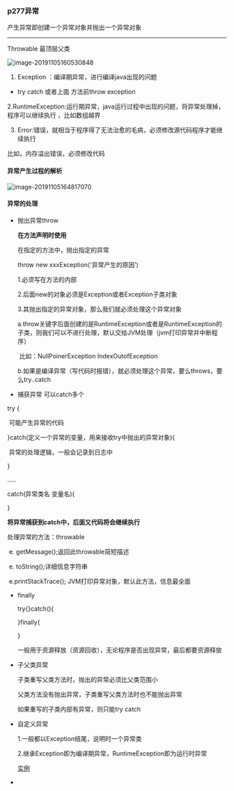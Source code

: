 ### p277异常

产生异常即创建一个异常对象并抛出一个异常对象

***

Throwable  最顶层父类

![image-20191105160530848](C:\Users\Administrator\AppData\Roaming\Typora\typora-user-images\image-20191105160530848.png)

1. Exception ：编译期异常，进行编译java出现的问题

* try catch   或者上面 方法前throw exception

​	2.RuntimeException:运行期异常，java运行过程中出现的问题，将异常处理掉，程序可以继续执行  ，比如数组越界

3. Error:错误，就相当于程序得了无法治愈的毛病，必须修改源代码程序才能继续执行

比如，内存溢出错误，必须修改代码

#### 异常产生过程的解析

![image-20191105164817070](C:\Users\Administrator\AppData\Roaming\Typora\typora-user-images\image-20191105164817070.png)

#### 异常的处理

* 抛出异常throw

  **在方法声明时使用**

  在指定的方法中，抛出指定的异常

  throw new xxxException('异常产生的原因')

  1.必须写在方法的内部

  2.后面new的对象必须是Exception或者Exception子类对象

  3.其抛出指定的异常对象，那么我们就必须处理这个异常对象

  ​	a.throw关键字后面创建的是RuntimeException或者是RuntimeException的子类，则我们可以不进行处理，默认交给JVM处理（jvm打印异常并中断程序）

  ​	比如：NullPoinerException   IndexOutofException

  ​	b.如果是编译异常（写代码时报错），就必须处理这个异常，要么throws，要么try..catch

*  捕获异常    可以catch多个

  try {

  ​	可能产生异常的代码

  }catch(定义一个异常的变量，用来接收try中抛出的异常对象){

  ​	异常的处理逻辑，一般会记录到日志中

  }

  .....

  catch(异常类名  变量名){

  }

  **将异常捕获到catch中，后面又代码将会继续执行**

  处理异常的方法：throwable

  ​	e. getMessage();返回此throwable简短描述

  ​	e. toString();详细信息字符串

  ​	 e.printStackTrace(); JVM打印异常对象，默认此方法，信息最全面

* finally 

  try{}catch(){

  }finally{    

  }

  一般用于资源释放（资源回收），无论程序是否出现异常，最后都要资源释放

* 子父类异常

  子类重写父类方法时，抛出的异常必须比父类范围小

  父类方法没有抛出异常，子类重写父类方法时也不能抛出异常

  如果重写的子类内部有异常，则只能try  catch

* 自定义异常

  1.一般都以Exception结尾，说明时一个异常类

  2.继承Exception即为编译期异常，RuntimeException即为运行时异常

  [实例](E:\YangChengCan\Learning\Java学习\代码\base-code\day04-code\src\com\yangcc\Exception)

* 

